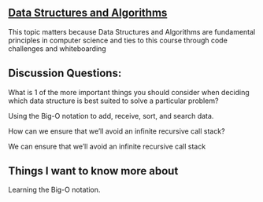 ## [Data Structures and Algorithms](https://github.com/snur206/reading-notes/blob/main/401/DataStructuresAndAlgorithms.md)

This topic matters because Data Structures and Algorithms are fundamental principles in computer science and ties to this course through code challenges and whiteboarding

## Discussion Questions: 

What is 1 of the more important things you should consider when deciding which data structure is best suited to solve a particular problem?

Using the Big-O notation to add, receive, sort, and search data.

How can we ensure that we’ll avoid an infinite recursive call stack?

We can ensure that we’ll avoid an infinite recursive call stack

## Things I want to know more about

Learning the Big-O notation. 
